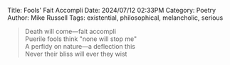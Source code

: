Title: Fools' Fait Accompli
Date: 2024/07/12 02:33PM
Category: Poetry
Author: Mike Russell
Tags: existential, philosophical, melancholic, serious

> Death will come—fait accompli<br>
> Puerile fools think "none will stop me"<br>
> A perfidy on nature—a deflection this<br>
> Never their bliss will ever they wist